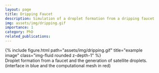 ```yaml
---
layout: page
title: Dripping Faucet
description: Simulation of a droplet formation from a dripping faucet
img: assets/img/dripping.gif
importance: 1
category: PhD
related_publications: 
---
```


<div class="row justify-content-sm-center">
    <div class="col-sm mt-3 mt-md-0">
        {% include figure.html path="assets/img/dripping.gif" title="example image" class="img-fluid rounded z-depth-1" %}
    </div>
</div>
<div class="caption">
Droplet formation from a faucet and the generation of satellite droplets. (interface in blue and the computational mesh in red)
</div>

